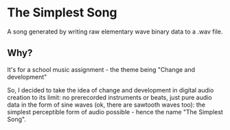 # The Simplest Song

A song generated by writing raw elementary wave binary data to a .wav file.

## Why?
It's for a school music assignment - the theme being "Change and development"

So, I decided to take the idea of change and development in digital audio creation to its limit:
no prerecorded instruments or beats, just pure audio data in the form of sine waves (ok, there are
sawtooth waves too): the simplest perceptible form of audio possible - hence the name
"The Simplest Song". 
